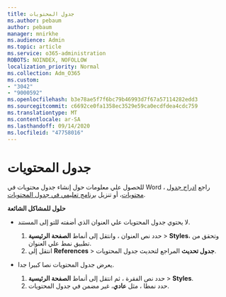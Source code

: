```yaml
---
title: جدول المحتويات
ms.author: pebaum
author: pebaum
manager: mnirkhe
ms.audience: Admin
ms.topic: article
ms.service: o365-administration
ROBOTS: NOINDEX, NOFOLLOW
localization_priority: Normal
ms.collection: Adm_O365
ms.custom:
- "3042"
- "9000592"
ms.openlocfilehash: b3e78ae5f7f6bc79b46993d7f67a57114282edd3
ms.sourcegitcommit: c6692ce0fa1358ec3529e59ca0ecdfdea4cdc759
ms.translationtype: MT
ms.contentlocale: ar-SA
ms.lasthandoff: 09/14/2020
ms.locfileid: "47758016"
---
```

# <a name="table-of-contents"></a>جدول المحتويات

للحصول علي معلومات حول إنشاء جدول محتويات في Word ، راجع [ادراج جدول محتويات](https://support.office.com/article/882e8564-0edb-435e-84b5-1d8552ccf0c0)، أو تنزيل [برنامج تعليمي في جدول المحتويات](https://go.microsoft.com/fwlink/?linkid=2065106).

**حلول للمشاكل الشائعة**

- لا يحتوي جدول المحتويات علي العنوان الذي أضفته للتو إلى المستند.
  1. حدد نص العنوان ، وانتقل إلى أنماط **الصفحة الرئيسية**  >  **Styles**، وتحقق من تطبيق نمط علي العنوان.
  2. انتقل إلى **References**  >  **جدول تحديث** المراجع لتحديث جدول المحتويات.

- يعرض جدول المحتويات نصا كبيرا جدا. 
  1. حدد نص الفقرة ، ثم انتقل إلى أنماط **الصفحة الرئيسية**  >  **Styles**.
  2. حدد نمطا ، مثل **عادي**، غير مضمن في جدول المحتويات.